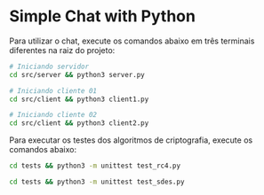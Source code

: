 # Simple Chat with Python

Para utilizar o chat, execute os comandos abaixo em três terminais diferentes na raiz do projeto:

```bash
# Iniciando servidor
cd src/server && python3 server.py
```

```bash
# Iniciando cliente 01
cd src/client && python3 client1.py
```

```bash
# Iniciando cliente 02
cd src/client && python3 client2.py
```

Para executar os testes dos algoritmos de criptografia, execute os comandos abaixo:

```bash
cd tests && python3 -m unittest test_rc4.py
```

```bash
cd tests && python3 -m unittest test_sdes.py
```
